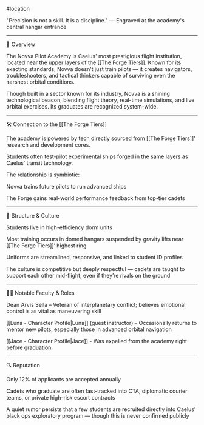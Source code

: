 #location 

 "Precision is not a skill. It is a discipline."
— Engraved at the academy's central hangar entrance




---

🧩 Overview

The Novva Pilot Academy is Caelus' most prestigious flight institution, located near the upper layers of the [[The Forge Tiers]]. Known for its exacting standards, Novva doesn’t just train pilots — it creates navigators, troubleshooters, and tactical thinkers capable of surviving even the harshest orbital conditions.

Though built in a sector known for its industry, Novva is a shining technological beacon, blending flight theory, real-time simulations, and live orbital exercises. Its graduates are recognized system-wide.


---

🛠 Connection to the [[The Forge Tiers]]

The academy is powered by tech directly sourced from [[The Forge Tiers]]’ research and development cores.

Students often test-pilot experimental ships forged in the same layers as Caelus’ transit technology.

The relationship is symbiotic:

Novva trains future pilots to run advanced ships

The Forge gains real-world performance feedback from top-tier cadets




---

🧬 Structure & Culture

Students live in high-efficiency dorm units

Most training occurs in domed hangars suspended by gravity lifts near [[The Forge Tiers]]’ highest ring

Uniforms are streamlined, responsive, and linked to student ID profiles

The culture is competitive but deeply respectful — cadets are taught to support each other mid-flight, even if they’re rivals on the ground



---

🧑‍🏫 Notable Faculty & Roles

Dean Arvis Sella – Veteran of interplanetary conflict; believes emotional control is as vital as maneuvering skill

[[Luna - Character Profile|Luna]] (guest instructor) – Occasionally returns to mentor new pilots, especially those in advanced orbital navigation

[[Jace - Character Profile|Jace]] - Was expelled from the academy right before graduation


---

🔍 Reputation

Only 12% of applicants are accepted annually

Cadets who graduate are often fast-tracked into CTA, diplomatic courier teams, or private high-risk escort contracts

A quiet rumor persists that a few students are recruited directly into Caelus’ black ops exploratory program — though this is never confirmed publicly
